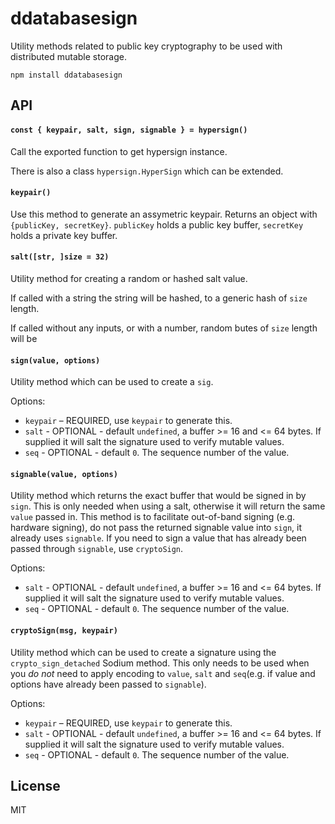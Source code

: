 # ddatabasesign

Utility methods related to public key cryptography to be used with distributed mutable storage.

```
npm install ddatabasesign
```

## API

#### `const { keypair, salt, sign, signable } = hypersign()`

Call the exported function to get hypersign instance.

There is also a class `hypersign.HyperSign` which can be
extended.

#### `keypair()`

Use this method to generate an assymetric keypair.
Returns an object with `{publicKey, secretKey}`. `publicKey` holds a public key buffer, `secretKey` holds a private key buffer.

#### `salt([str, ]size = 32)`

Utility method for creating a random or hashed salt value.

If called with a string the string will be hashed, to a
generic hash of `size` length.

If called without any inputs, or with a number, random 
butes of `size` length will be

#### `sign(value, options)`

Utility method which can be used to create a `sig`.

Options:

* `keypair` – REQUIRED, use `keypair` to generate this.
* `salt` - OPTIONAL - default `undefined`, a buffer >= 16 and <= 64 bytes. If supplied it will salt the signature used to verify mutable values.
* `seq` - OPTIONAL - default `0`. The sequence number of the value.

#### `signable(value, options)`

Utility method which returns the exact buffer that would be signed in by `sign`. This is only needed when using a salt, otherwise it will return the same `value` passed in. This method is to facilitate out-of-band signing (e.g. hardware signing), do not pass the returned signable value into `sign`, it already uses `signable`.
If you need to sign a value that has already been passed 
through `signable`, use `cryptoSign`.

Options:

* `salt` - OPTIONAL - default `undefined`, a buffer >= 16 and <= 64 bytes. If supplied it will salt the signature used to verify mutable values.
* `seq` - OPTIONAL - default `0`. The sequence number of the value.

#### `cryptoSign(msg, keypair)`

Utility method which can be used to create a signature using the `crypto_sign_detached` Sodium method. This only needs to be used 
when you *do not* need to apply encoding to `value`, `salt` and `seq`(e.g. if value and options have already been passed to `signable`).

Options:

* `keypair` – REQUIRED, use `keypair` to generate this.
* `salt` - OPTIONAL - default `undefined`, a buffer >= 16 and <= 64 bytes. If supplied it will salt the signature used to verify mutable values.
* `seq` - OPTIONAL - default `0`. The sequence number of the value.

## License

MIT

